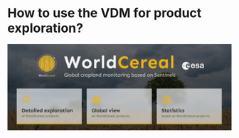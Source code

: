 # How to use the VDM for product exploration?


<p align="center">
  <a href="https://vdm.esa-worldcereal.org/" target="_blank">
    <img src="../images/VDM_home.PNG" alt="VDM" width="600"/>
  </a>
</p>